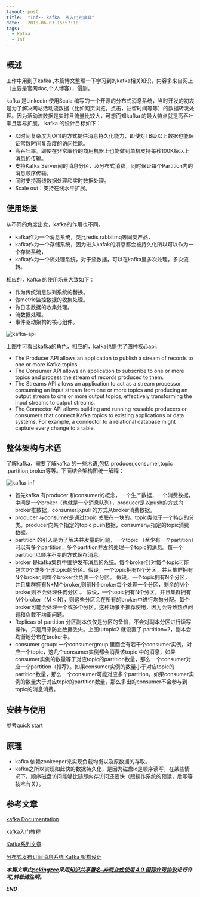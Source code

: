```yaml
---
layout: post
title:  "Inf-- kafka  从入门到放弃"
date:   2018-06-03 15:57:10
tags: 
  - Kafka
  - Inf
---
```



## 概述

工作中用到了kafka ,本篇博文整理一下学习到的kafka相关知识，内容多来自网上（主要是官网doc,个人博客），侵删。 

kafka 是Linkedin 使用Scala 编写的一个开源的分布式消息系统，当时开发的初衷是为了解决网站活动流数据（比如网页浏览，点击，驻留时间等等）的数据转发处理。因为活动流数据是实时且流量比较大，可想而知kafka 的最大特点就是高吞吐率且容易扩展。
kafka 的设计目标如下：

- 以时间复杂度为O(1)的方式提供消息持久化能力，即使对TB级以上数据也能保证常数时间复杂度的访问性能。
- 高吞吐率。即使在非常廉价的商用机器上也能做到单机支持每秒100K条以上消息的传输。
- 支持Kafka Server间的消息分区，及分布式消费，同时保证每个Partition内的消息顺序传输。
- 同时支持离线数据处理和实时数据处理。
- Scale out：支持在线水平扩展。

## 使用场景

从不同的角度出发，kafka的作用也不同。

- kafka作为一个消息系统，类比redis,rabbitmq等同类产品，
- kafka作为一个存储系统，因为进入kafak的消息都会被持久化所以可以作为一个存储系统，
- kafka作为一个流处理系统，对于流数据，可以在kafka里多次处理，多次流转。

相应的，kafka 的使用场景大致如下：

- 作为传统消息队列系统的替换。
- 做metric监控数据的收集处理。
- 做日志数据的收集处理。
- 流数据处理。
- 事件驱动架构的核心组件。 


![kafka-api](http://7xrnwq.com1.z0.glb.clouddn.com/2018-06-04kafka-api.png)

上图中可看出kafka的角色，相应的，kafka也提供了四种核心api:
- The Producer API allows an application to publish a stream of records to one or more Kafka topics.
- The Consumer API allows an application to subscribe to one or more topics and process the stream of records produced to them.
- The Streams API allows an application to act as a stream processor, consuming an input stream from one or more topics and producing an output stream to one or more output topics, effectively transforming the input streams to output streams.
- The Connector API allows building and running reusable producers or consumers that connect Kafka topics to existing applications or data systems. For example, a connector to a relational database might capture every change to a table.


## 整体架构与术语

了解kafka，需要了解kafka  的一些术语,包括 producer,consumer,topic ,partition,broker等等。下面结合架构图统一解释：

![kafka-inf](http://7xrnwq.com1.z0.glb.clouddn.com/2018-06-04-kafka-infra.png)

- 首先kafka 有producer 和consumer的概念，一个生产数据，一个消费数据，中间是一个broker（也就是一个消息队列），producer是以push的方式向broker推数据，consumer以pull 的方式从broker消费数据。
- producer 与consumer是通过topic 关联在一块的。topic类似于一个特定的分类。producer向某个指定的topic push数据，consumer从指定的topic消费数据。
- partition 的引入是为了解决并发量的问题，一个topic （至少有一个partition）可以有多个partition，多个partition并发的处理一个topic的消息。每一个partition以顺序不变的方式保存消息。
- broker  是kafka集群中维护发布消息的系统。每个broker针对每个topic可能包含0个或多个该topic的分区。假设，一个topic拥有N个分区，并且集群拥有N个broker,则每个broker会负责一个分区。 假设，一个topic拥有N个分区，并且集群拥有N+M个broker,则前N个broker每个处理一个分区，剩余的M个broker则不会处理任何分区 。 假设，一个topic拥有N个分区，并且集群拥有M个broker（M < N），则这些分区会在所有的broker中进行均匀分配。每个broker可能会处理一个或多个分区。这种场景不推荐使用，因为会导致热点问题和负载不均衡问题。
- Replicas of partition 分区副本仅仅是分区的备份，不会对副本分区进行读写操作，只是用来防止数据丢失。上图中topic2 就设置了 partition=2，副本会均衡地分布在broker中。
- consumer group: 一个consumergroup 里面会有若干个consumer实例，对应一个topic，这几个consumer实例都会消费该topic 中的消息，如果consumer实例的数量等于对应topic的partition数量，那么一个consumer对应一个partition（推荐）。如果consumer实例的数量小于对应topic的partition数量，那么一个consumer可能对应多个partition。如果consumer实例的数量大于对应topic的partition数量，那么多出的consumer不会参与到topic的消息消费。



## 安装与使用

参考[quick start](https://kafka.apache.org/quickstart)


## 原理

- kafka 依赖zookeeper来实现负载均衡以及原数据的存取。
- kafka之所以实现如此快的数据持久化，是因为磁盘io是顺序读写，在某些情况下，顺序磁盘访问能够比随即内存访问还要快（跟操作系统的预读，后写等技术有关）。



## 参考文章

[kafka Documentation](https://kafka.apache.org/documentation/#uses_logs)

[kafka入门教程](https://leokongwq.github.io/2017/02/06/mq-kafka-tutorial.html#)

[Kafka系列文章](http://www.jasongj.com/2015/03/10/KafkaColumn1/)

[分布式发布订阅消息系统 Kafka 架构设计](https://www.oschina.net/translate/kafka-design)


***本篇文章由[pekingzcc](https://zhangchenchen.github.io/)采用[知识共享署名-非商业性使用 4.0 国际许可协议](https://creativecommons.org/licenses/by-nc-sa/4.0/)进行许可,转载请注明。***


 ***END***